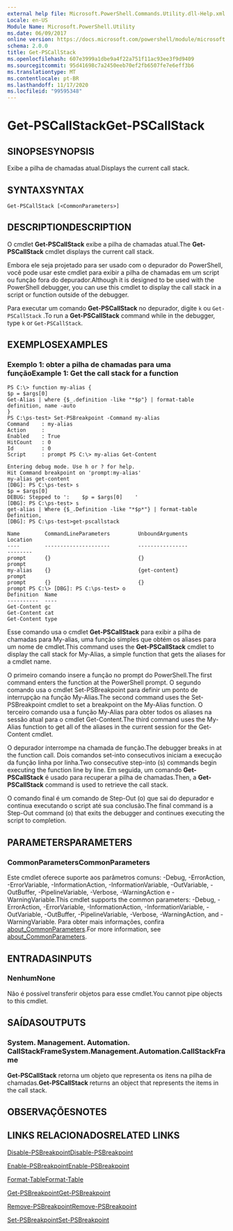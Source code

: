```yaml
---
external help file: Microsoft.PowerShell.Commands.Utility.dll-Help.xml
Locale: en-US
Module Name: Microsoft.PowerShell.Utility
ms.date: 06/09/2017
online version: https://docs.microsoft.com/powershell/module/microsoft.powershell.utility/get-pscallstack?view=powershell-7.2&WT.mc_id=ps-gethelp
schema: 2.0.0
title: Get-PSCallStack
ms.openlocfilehash: 607e3999a1dbe9a4f22a751f11ac93ee3f9d9409
ms.sourcegitcommit: 95d41698c7a2450eeb70ef2fb6507fe7e6eff3b6
ms.translationtype: MT
ms.contentlocale: pt-BR
ms.lasthandoff: 11/17/2020
ms.locfileid: "99595348"
---
```

# <span data-ttu-id="da967-102">Get-PSCallStack</span><span class="sxs-lookup"><span data-stu-id="da967-102">Get-PSCallStack</span></span>

## <span data-ttu-id="da967-103">SINOPSE</span><span class="sxs-lookup"><span data-stu-id="da967-103">SYNOPSIS</span></span>
<span data-ttu-id="da967-104">Exibe a pilha de chamadas atual.</span><span class="sxs-lookup"><span data-stu-id="da967-104">Displays the current call stack.</span></span>

## <span data-ttu-id="da967-105">SYNTAX</span><span class="sxs-lookup"><span data-stu-id="da967-105">SYNTAX</span></span>

```
Get-PSCallStack [<CommonParameters>]
```

## <span data-ttu-id="da967-106">DESCRIPTION</span><span class="sxs-lookup"><span data-stu-id="da967-106">DESCRIPTION</span></span>

<span data-ttu-id="da967-107">O cmdlet **Get-PSCallStack** exibe a pilha de chamadas atual.</span><span class="sxs-lookup"><span data-stu-id="da967-107">The **Get-PSCallStack** cmdlet displays the current call stack.</span></span>

<span data-ttu-id="da967-108">Embora ele seja projetado para ser usado com o depurador do PowerShell, você pode usar este cmdlet para exibir a pilha de chamadas em um script ou função fora do depurador.</span><span class="sxs-lookup"><span data-stu-id="da967-108">Although it is designed to be used with the PowerShell debugger, you can use this cmdlet to display the call stack in a script or function outside of the debugger.</span></span>

<span data-ttu-id="da967-109">Para executar um comando **Get-PSCallStack** no depurador, digite `k` ou `Get-PSCallStack` .</span><span class="sxs-lookup"><span data-stu-id="da967-109">To run a **Get-PSCallStack** command while in the debugger, type `k` or `Get-PSCallStack`.</span></span>

## <span data-ttu-id="da967-110">EXEMPLOS</span><span class="sxs-lookup"><span data-stu-id="da967-110">EXAMPLES</span></span>

### <span data-ttu-id="da967-111">Exemplo 1: obter a pilha de chamadas para uma função</span><span class="sxs-lookup"><span data-stu-id="da967-111">Example 1: Get the call stack for a function</span></span>

```
PS C:\> function my-alias {
$p = $args[0]
Get-Alias | where {$_.definition -like "*$p"} | format-table definition, name -auto
}
PS C:\ps-test> Set-PSBreakpoint -Command my-alias
Command    : my-alias
Action     :
Enabled    : True
HitCount   : 0
Id         : 0
Script     : prompt PS C:\> my-alias Get-Content

Entering debug mode. Use h or ? for help.
Hit Command breakpoint on 'prompt:my-alias'
my-alias get-content
[DBG]: PS C:\ps-test> s
$p = $args[0]
DEBUG: Stepped to ':    $p = $args[0]    '
[DBG]: PS C:\ps-test> s
get-alias | Where {$_.Definition -like "*$p*"} | format-table Definition,
[DBG]: PS C:\ps-test>get-pscallstack

Name        CommandLineParameters         UnboundArguments              Location
----        ---------------------         ----------------              --------
prompt      {}                            {}                            prompt
my-alias    {}                            {get-content}                 prompt
prompt      {}                            {}                            prompt PS C:\> [DBG]: PS C:\ps-test> o
Definition  Name
----------  ----
Get-Content gc
Get-Content cat
Get-Content type
```

<span data-ttu-id="da967-112">Esse comando usa o cmdlet **Get-PSCallStack** para exibir a pilha de chamadas para My-alias, uma função simples que obtém os aliases para um nome de cmdlet.</span><span class="sxs-lookup"><span data-stu-id="da967-112">This command uses the **Get-PSCallStack** cmdlet to display the call stack for My-Alias, a simple function that gets the aliases for a cmdlet name.</span></span>

<span data-ttu-id="da967-113">O primeiro comando insere a função no prompt do PowerShell.</span><span class="sxs-lookup"><span data-stu-id="da967-113">The first command enters the function at the PowerShell prompt.</span></span>
<span data-ttu-id="da967-114">O segundo comando usa o cmdlet Set-PSBreakpoint para definir um ponto de interrupção na função My-Alias.</span><span class="sxs-lookup"><span data-stu-id="da967-114">The second command uses the Set-PSBreakpoint cmdlet to set a breakpoint on the My-Alias function.</span></span>
<span data-ttu-id="da967-115">O terceiro comando usa a função My-Alias para obter todos os aliases na sessão atual para o cmdlet Get-Content.</span><span class="sxs-lookup"><span data-stu-id="da967-115">The third command uses the My-Alias function to get all of the aliases in the current session for the Get-Content cmdlet.</span></span>

<span data-ttu-id="da967-116">O depurador interrompe na chamada de função.</span><span class="sxs-lookup"><span data-stu-id="da967-116">The debugger breaks in at the function call.</span></span>
<span data-ttu-id="da967-117">Dois comandos set-into consecutivos iniciam a execução da função linha por linha.</span><span class="sxs-lookup"><span data-stu-id="da967-117">Two consecutive step-into (s) commands begin executing the function line by line.</span></span>
<span data-ttu-id="da967-118">Em seguida, um comando **Get-PSCallStack** é usado para recuperar a pilha de chamadas.</span><span class="sxs-lookup"><span data-stu-id="da967-118">Then, a **Get-PSCallStack** command is used to retrieve the call stack.</span></span>

<span data-ttu-id="da967-119">O comando final é um comando de Step-Out (o) que sai do depurador e continua executando o script até sua conclusão.</span><span class="sxs-lookup"><span data-stu-id="da967-119">The final command is a Step-Out command (o) that exits the debugger and continues executing the script to completion.</span></span>

## <span data-ttu-id="da967-120">PARAMETERS</span><span class="sxs-lookup"><span data-stu-id="da967-120">PARAMETERS</span></span>

### <span data-ttu-id="da967-121">CommonParameters</span><span class="sxs-lookup"><span data-stu-id="da967-121">CommonParameters</span></span>

<span data-ttu-id="da967-122">Este cmdlet oferece suporte aos parâmetros comuns: -Debug, -ErrorAction, -ErrorVariable, -InformationAction, -InformationVariable, -OutVariable, -OutBuffer, -PipelineVariable, -Verbose, -WarningAction e -WarningVariable.</span><span class="sxs-lookup"><span data-stu-id="da967-122">This cmdlet supports the common parameters: -Debug, -ErrorAction, -ErrorVariable, -InformationAction, -InformationVariable, -OutVariable, -OutBuffer, -PipelineVariable, -Verbose, -WarningAction, and -WarningVariable.</span></span> <span data-ttu-id="da967-123">Para obter mais informações, confira [about_CommonParameters](https://go.microsoft.com/fwlink/?LinkID=113216).</span><span class="sxs-lookup"><span data-stu-id="da967-123">For more information, see [about_CommonParameters](https://go.microsoft.com/fwlink/?LinkID=113216).</span></span>

## <span data-ttu-id="da967-124">ENTRADAS</span><span class="sxs-lookup"><span data-stu-id="da967-124">INPUTS</span></span>

### <span data-ttu-id="da967-125">Nenhum</span><span class="sxs-lookup"><span data-stu-id="da967-125">None</span></span>

<span data-ttu-id="da967-126">Não é possível transferir objetos para esse cmdlet.</span><span class="sxs-lookup"><span data-stu-id="da967-126">You cannot pipe objects to this cmdlet.</span></span>

## <span data-ttu-id="da967-127">SAÍDAS</span><span class="sxs-lookup"><span data-stu-id="da967-127">OUTPUTS</span></span>

### <span data-ttu-id="da967-128">System. Management. Automation. CallStackFrame</span><span class="sxs-lookup"><span data-stu-id="da967-128">System.Management.Automation.CallStackFrame</span></span>

<span data-ttu-id="da967-129">**Get-PSCallStack** retorna um objeto que representa os itens na pilha de chamadas.</span><span class="sxs-lookup"><span data-stu-id="da967-129">**Get-PSCallStack** returns an object that represents the items in the call stack.</span></span>

## <span data-ttu-id="da967-130">OBSERVAÇÕES</span><span class="sxs-lookup"><span data-stu-id="da967-130">NOTES</span></span>

## <span data-ttu-id="da967-131">LINKS RELACIONADOS</span><span class="sxs-lookup"><span data-stu-id="da967-131">RELATED LINKS</span></span>

[<span data-ttu-id="da967-132">Disable-PSBreakpoint</span><span class="sxs-lookup"><span data-stu-id="da967-132">Disable-PSBreakpoint</span></span>](Disable-PSBreakpoint.md)

[<span data-ttu-id="da967-133">Enable-PSBreakpoint</span><span class="sxs-lookup"><span data-stu-id="da967-133">Enable-PSBreakpoint</span></span>](Enable-PSBreakpoint.md)

[<span data-ttu-id="da967-134">Format-Table</span><span class="sxs-lookup"><span data-stu-id="da967-134">Format-Table</span></span>](Format-Table.md)

[<span data-ttu-id="da967-135">Get-PSBreakpoint</span><span class="sxs-lookup"><span data-stu-id="da967-135">Get-PSBreakpoint</span></span>](Get-PSBreakpoint.md)

[<span data-ttu-id="da967-136">Remove-PSBreakpoint</span><span class="sxs-lookup"><span data-stu-id="da967-136">Remove-PSBreakpoint</span></span>](Remove-PSBreakpoint.md)

[<span data-ttu-id="da967-137">Set-PSBreakpoint</span><span class="sxs-lookup"><span data-stu-id="da967-137">Set-PSBreakpoint</span></span>](Set-PSBreakpoint.md)

